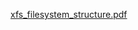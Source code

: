[xfs_filesystem_structure.pdf](https://mirrors.edge.kernel.org/pub/linux/utils/fs/xfs/docs/xfs_filesystem_structure.pdf)